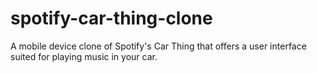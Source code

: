 # spotify-car-thing-clone
A mobile device clone of Spotify's Car Thing that offers a user interface suited for playing music in your car.
